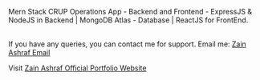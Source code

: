 Mern Stack CRUP Operations App - Backend and Frontend - ExpressJS & NodeJS in Backend | MongoDB Atlas - Database | ReactJS for FrontEnd.

<br>
If you have any queries, you can contact me for support. Email me: <a href="mailto:hello@zainashrafofficial.com">Zain Ashraf Email</a>

Visit <a href="https://zainashrafofficial.com">Zain Ashraf Official Portfolio Website</a>
